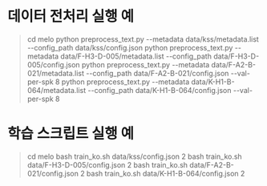 # 데이터 전처리 실행 예
> cd melo
> python preprocess_text.py --metadata data/kss/metadata.list --config_path data/kss/config.json
> python preprocess_text.py --metadata data/F-H3-D-005/metadata.list --config_path data/F-H3-D-005/config.json
> python preprocess_text.py --metadata data/F-A2-B-021/metadata.list --config_path data/F-A2-B-021/config.json --val-per-spk 8
> python preprocess_text.py --metadata data/K-H1-B-064/metadata.list --config_path data/K-H1-B-064/config.json --val-per-spk 8

# 학습 스크립트 실행 예
> cd melo
> bash train_ko.sh data/kss/config.json 2
> bash train_ko.sh data/F-H3-D-005/config.json 2
> bash train_ko.sh data/F-A2-B-021/config.json 2
> bash train_ko.sh data/K-H1-B-064/config.json 2
